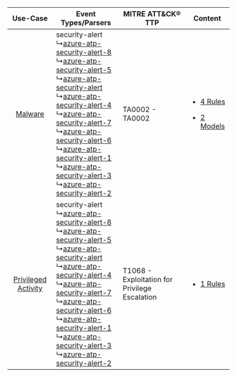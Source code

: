 |    Use-Case    | Event Types/Parsers    | MITRE ATT&CK® TTP    | Content    |
|:----:| ---- | ---- | ---- |
|    [Malware](../../../UseCases/uc_malware.md)    |  security-alert<br> ↳[azure-atp-security-alert-8](Ps/pC_azureatpsecurityalert8.md)<br> ↳[azure-atp-security-alert-5](Ps/pC_azureatpsecurityalert5.md)<br> ↳[azure-atp-security-alert](Ps/pC_azureatpsecurityalert.md)<br> ↳[azure-atp-security-alert-4](Ps/pC_azureatpsecurityalert4.md)<br> ↳[azure-atp-security-alert-7](Ps/pC_azureatpsecurityalert7.md)<br> ↳[azure-atp-security-alert-6](Ps/pC_azureatpsecurityalert6.md)<br> ↳[azure-atp-security-alert-1](Ps/pC_azureatpsecurityalert1.md)<br> ↳[azure-atp-security-alert-3](Ps/pC_azureatpsecurityalert3.md)<br> ↳[azure-atp-security-alert-2](Ps/pC_azureatpsecurityalert2.md)<br> | TA0002 - TA0002<br>    | [<ul><li>4 Rules</li></ul><ul><li>2 Models</li></ul>](RM/r_m_microsoft_azure_advanced_threat_protection_Malware.md) |
| [Privileged Activity](../../../UseCases/uc_privileged_activity.md) |  security-alert<br> ↳[azure-atp-security-alert-8](Ps/pC_azureatpsecurityalert8.md)<br> ↳[azure-atp-security-alert-5](Ps/pC_azureatpsecurityalert5.md)<br> ↳[azure-atp-security-alert](Ps/pC_azureatpsecurityalert.md)<br> ↳[azure-atp-security-alert-4](Ps/pC_azureatpsecurityalert4.md)<br> ↳[azure-atp-security-alert-7](Ps/pC_azureatpsecurityalert7.md)<br> ↳[azure-atp-security-alert-6](Ps/pC_azureatpsecurityalert6.md)<br> ↳[azure-atp-security-alert-1](Ps/pC_azureatpsecurityalert1.md)<br> ↳[azure-atp-security-alert-3](Ps/pC_azureatpsecurityalert3.md)<br> ↳[azure-atp-security-alert-2](Ps/pC_azureatpsecurityalert2.md)<br> | T1068 - Exploitation for Privilege Escalation<br> | [<ul><li>1 Rules</li></ul>](RM/r_m_microsoft_azure_advanced_threat_protection_Privileged_Activity.md)    |
